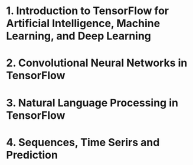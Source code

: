 # 1. Introduction to TensorFlow for Artificial Intelligence, Machine Learning, and Deep Learning

# 2. Convolutional Neural Networks in TensorFlow

# 3. Natural Language Processing in TensorFlow

# 4. Sequences, Time Serirs and Prediction
